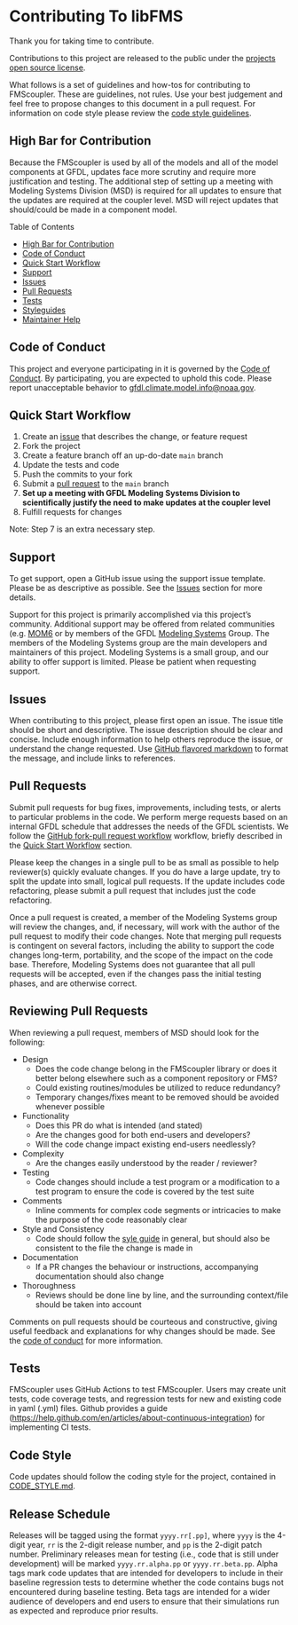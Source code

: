 # Contributing To libFMS

Thank you for taking time to contribute.

Contributions to this project are released to the public under the
[projects open source license](LICENSE.md).

What follows is a set of guidelines and how-tos for contributing to FMScoupler.
These are guidelines, not rules.  Use your best judgement and feel free to
propose changes to this document in a pull request. For information on code style
please review the [code style guidelines](CODE_STYLE.md).

## High Bar for Contribution

Because the FMScoupler is used by all of the models and all of the model 
components at GFDL, updates face more scrutiny and require more justification 
and testing.  The additional step of setting up a meeting with Modeling Systems 
Division (MSD) is required for all updates to ensure that the updates are 
required at the coupler level.  MSD will reject updates that should/could be 
made in a component model.


Table of Contents
* [High Bar for Contribution](*high-bar-for-contribution)
* [Code of Conduct](#code-of-conduct)
* [Quick Start Workflow](#quick-start-workflow)
* [Support](#support)
* [Issues](#issues)
* [Pull Requests](#pull-requests)
* [Tests](#tests)
* [Styleguides](#styleguides)
* [Maintainer Help](#maintainer-help)

## Code of Conduct

This project and everyone participating in it is governed by the
[Code of Conduct](CODE_OF_CONDUCT.md). By participating, you are expected to
uphold this code. Please report unacceptable behavior to
[gfdl.climate.model.info@noaa.gov](mailto:gfdl.climate.model.info@noaa.gov).

## Quick Start Workflow

1. Create an [issue](#issues) that describes the change, or feature request
2. Fork the project
3. Create a feature branch off an up-do-date `main` branch
4. Update the tests and code
5. Push the commits to your fork
6. Submit a [pull request](#pull-requests) to the `main` branch
7. **Set up a meeting with GFDL Modeling Systems Division to scientifically justify the need to make updates at the coupler level**
8. Fulfill requests for changes

Note: Step 7 is an extra necessary step.

## Support

To get support, open a GitHub issue using the support issue template.  Please be
as descriptive as possible.  See the [Issues](#issues) section for more details.

Support for this project is primarily accomplished via this project’s community.
Additional support may be offered from related communities
(e.g. [MOM6](https://github.com/NOAA-GFDL/MOM6) or by members of the GFDL
[Modeling Systems](https://www.gfdl.noaa.gov/modeling-systems) Group.  The
members of the Modeling Systems group are the main developers and maintainers of
this project.  Modeling Systems is a small group, and our ability to offer
support is limited.  Please be patient when requesting support.

## Issues

When contributing to this project, please first open an issue.
The issue title should be short and descriptive.  The issue description should
be clear and concise.  Include enough information to help others reproduce the
issue, or understand the change requested.  Use
[GitHub flavored markdown](https://guides.github.com/features/mastering-markdown/)
to format the message, and include links to references.

## Pull Requests

Submit pull requests for bug fixes, improvements, including tests, or alerts to
particular problems in the code.  We perform merge requests based on an internal
GFDL schedule that addresses the needs of the GFDL scientists.  We follow the
[GitHub fork-pull request workflow](https://guides.github.com/activities/forking/)
workflow, briefly described in the [Quick Start Workflow](#quick-start-workflow)
section.

Please keep the changes in a single pull to be as small as possible to help
reviewer(s) quickly evaluate changes.  If you do have a large update, try to
split the update into small, logical pull requests.  If the update includes code
refactoring, please submit a pull request that includes just the code refactoring.

Once a pull request is created, a member of the Modeling Systems group will
review the changes, and, if necessary, will work with the author of the pull
request to modify their code changes. Note that merging pull requests is
contingent on several factors, including the ability to support the code changes
long-term, portability, and the scope of the impact on the code base. Therefore,
Modeling Systems does not guarantee that all pull requests will be accepted,
even if the changes pass the initial testing phases, and are otherwise correct.

## Reviewing Pull Requests

When reviewing a pull request, members of MSD should look for the following:

- Design
  - Does the code change belong in the FMScoupler library or does it better belong elsewhere such as a component repository or FMS?
  - Could existing routines/modules be utilized to reduce redundancy?
  - Temporary changes/fixes meant to be removed should be avoided whenever possible
- Functionality
  - Does this PR do what is intended (and stated)
  - Are the changes good for both end-users and developers?
  - Will the code change impact existing end-users needlessly?
- Complexity
  - Are the changes easily understood by the reader / reviewer?
- Testing
  - Code changes should include a test program or a modification to a test program to ensure the code is covered by the test suite
- Comments
  - Inline comments for complex code segments or intricacies to make the purpose of the code reasonably clear
- Style and Consistency
  - Code should follow the [syle guide](CODE_STYLE.md) in general, but should also be consistent to the file the change is made in
- Documentation
  - If a PR changes the behaviour or instructions, accompanying documentation should also change
- Thoroughness
  - Reviews should be done line by line, and the surrounding context/file should be taken into account

Comments on pull requests should be courteous and constructive, giving useful feedback and explanations for why changes should be made. See the [code of conduct](CODE_OF_CONDUCT.md) for more information.

## Tests

FMScoupler uses GitHub Actions to test FMScoupler.  Users may create
unit tests, code coverage tests, and regression tests for new and existing code
in yaml (.yml) files.  Github provides a guide
(https://help.github.com/en/articles/about-continuous-integration) for
implementing CI tests.

## Code Style
Code updates should follow the coding style for the project, contained in
[CODE_STYLE.md](CODE_STYLE.md).

## Release Schedule

Releases will be tagged using the format `yyyy.rr[.pp]`, where `yyyy` is the
4-digit year, `rr` is the 2-digit release number, and `pp` is the 2-digit patch
number.  Preliminary releases mean for testing (i.e., code that is still under
development) will be marked `yyyy.rr.alpha.pp` or `yyyy.rr.beta.pp`. Alpha tags
mark code updates that are intended for developers to include in their baseline
regression tests to determine whether the code contains bugs not encountered
during baseline testing. Beta tags are intended for a wider audience of
developers and end users to ensure that their simulations run as expected and
reproduce prior results.
